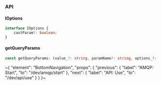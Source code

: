 

### API

#### IOptions

```ts
interface IOptions {
    castParam?: boolean;
}
```

#### getQueryParams

```ts
const getQueryParams: (value_?: string, paramName?: string, options_?: IOptions) => object | string | number | boolean | undefined;
```


~{
  "element": "BottomNavigation",
  "props": {
    "previous": {
      "label": "AMQP: Start",
      "to": "/dev/amqp/start"
    },
    "next": {
      "label": "API: Use",
      "to": "/dev/api/use"
    }
  }
}~